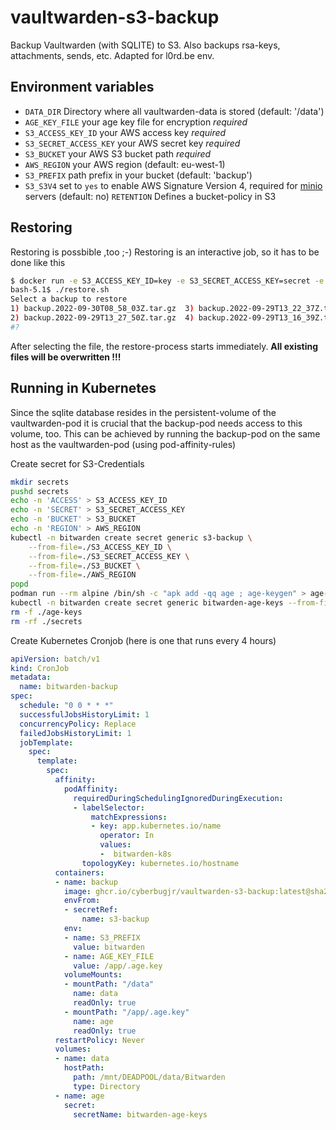 # vaultwarden-s3-backup
Backup Vaultwarden (with SQLITE) to S3. Also backups rsa-keys, attachments, sends, etc.
Adapted for l0rd.be env.



## Environment variables

- `DATA_DIR` Directory where all vaultwarden-data is stored (default: '/data')
- `AGE_KEY_FILE` your age key file for encryption *required* 
- `S3_ACCESS_KEY_ID` your AWS access key *required*
- `S3_SECRET_ACCESS_KEY` your AWS secret key *required*
- `S3_BUCKET` your AWS S3 bucket path *required*
- `AWS_REGION` your AWS region (default: eu-west-1)
- `S3_PREFIX` path prefix in your bucket (default: 'backup')
- `S3_S3V4` set to `yes` to enable AWS Signature Version 4, required for [minio](https://minio.io) servers (default: no)
  `RETENTION` Defines a bucket-policy in S3

## Restoring
Restoring is possbible ,too ;-) Restoring is an interactive job, so it has to be done like this

```sh
$ docker run -e S3_ACCESS_KEY_ID=key -e S3_SECRET_ACCESS_KEY=secret -e S3_BUCKET=my-bucket -e S3_PREFIX=backup -e S3_ENDPOINT=https://s3.*** -ti -v /vaultwarden-data:/data  vaultwarden-s3-backup /bin/bash
bash-5.1$ ./restore.sh
Select a backup to restore
1) backup.2022-09-30T08_58_03Z.tar.gz  3) backup.2022-09-29T13_22_37Z.tar.gz  5) backup.2022-09-29T13_15_26Z.tar.gz
2) backup.2022-09-29T13_27_50Z.tar.gz  4) backup.2022-09-29T13_16_39Z.tar.gz  6) backup.2022-09-29T13_10_01Z.tar.gz
#?
```

After selecting the file, the restore-process starts immediately. **All existing files will be overwritten !!!**

## Running in Kubernetes
Since the sqlite database resides in the persistent-volume of the vaultwarden-pod it is crucial that the backup-pod needs access to this volume, too.
This can be achieved by running the backup-pod on the same host as the vaultwarden-pod (using pod-affinity-rules)

Create secret for S3-Credentials

```bash
mkdir secrets
pushd secrets
echo -n 'ACCESS' > S3_ACCESS_KEY_ID
echo -n 'SECRET' > S3_SECRET_ACCESS_KEY
echo -n 'BUCKET' > S3_BUCKET
echo -n 'REGION' > AWS_REGION
kubectl -n bitwarden create secret generic s3-backup \
    --from-file=./S3_ACCESS_KEY_ID \
    --from-file=./S3_SECRET_ACCESS_KEY \
    --from-file=./S3_BUCKET \
    --from-file=./AWS_REGION
popd
podman run --rm alpine /bin/sh -c "apk add -qq age ; age-keygen" > age-keys
kubectl -n bitwarden create secret generic bitwarden-age-keys --from-file=.age.key=./age-keys
rm -f ./age-keys
rm -rf ./secrets
```

Create Kubernetes Cronjob (here is one that runs every 4 hours)

```yaml
apiVersion: batch/v1
kind: CronJob
metadata:
  name: bitwarden-backup
spec:
  schedule: "0 0 * * *"
  successfulJobsHistoryLimit: 1
  concurrencyPolicy: Replace
  failedJobsHistoryLimit: 1
  jobTemplate:
    spec:
      template:
        spec:
          affinity:
            podAffinity:
              requiredDuringSchedulingIgnoredDuringExecution:
              - labelSelector:
                  matchExpressions:
                  - key: app.kubernetes.io/name
                    operator: In
                    values: 
                    -  bitwarden-k8s
                topologyKey: kubernetes.io/hostname
          containers:
          - name: backup
            image: ghcr.io/cyberbugjr/vaultwarden-s3-backup:latest@sha256:----
            envFrom:
            - secretRef:
                name: s3-backup
            env:
            - name: S3_PREFIX
              value: bitwarden
            - name: AGE_KEY_FILE
              value: /app/.age.key
            volumeMounts:
            - mountPath: "/data"
              name: data
              readOnly: true
            - mountPath: "/app/.age.key"
              name: age
              readOnly: true
          restartPolicy: Never
          volumes:
          - name: data
            hostPath:
              path: /mnt/DEADPOOL/data/Bitwarden
              type: Directory
          - name: age
            secret:
              secretName: bitwarden-age-keys
